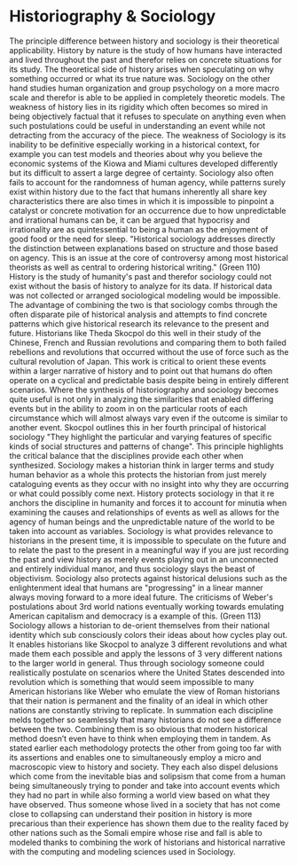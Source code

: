 # Historiography & Sociology
The principle difference between history and sociology is their theoretical applicability. History by nature is the study of how humans have interacted and lived throughout the past and therefor relies on concrete situations for its study. The theoretical side of history arises when speculating on why something occurred or what its true nature was. Sociology on the other hand studies human organization and group psychology on a more macro scale and therefor is able to be applied in completely theoretic models. The weakness of history lies in its rigidity which often becomes so mired in being objectively factual that it refuses to speculate on anything even when such postulations could be useful in understanding an event while not detracting from the accuracy of the piece. The weakness of Sociology is its inability to be definitive especially working in a historical context, for example you can test models and theories about why you believe the economic systems of the Kiowa and Miami cultures developed differently but its difficult to assert a large degree of certainty. Sociology also often fails to account for the randomness of human agency, while patterns surely exist within history due to the fact that humans inherently all share key characteristics there are also times in which it is impossible to pinpoint a catalyst or concrete motivation for an occurrence due to how unpredictable and irrational humans can be, it can be argued that hypocrisy and irrationality are as quintessential to being a human as the enjoyment of good food or the need for sleep. "Historical sociology addresses directly the distinction between explanations based on structure and those based on agency. This is an issue at the core of controversy among most historical theorists as well as central to ordering historical writing." (Green 110) History is the study of humanity's past and therefor sociology could not exist without the basis of history to analyze for its data. If historical data was not collected or arranged sociological modeling would be impossible. The advantage of combining the two is that sociology combs through the often disparate pile of historical analysis and attempts to find concrete patterns which give historical research its relevance to the present and future. Historians like Theda Skocpol do this well in their study of the Chinese, French and Russian revolutions and comparing them to both failed rebellions and revolutions that occurred without the use of force such as the cultural revolution of Japan. This work is critical to orient these events within a larger narrative of history and to point out that humans do often operate on a cyclical and predictable basis despite being in entirely different scenarios. Where the synthesis of historiography and sociology becomes quite useful is not only in analyzing the similarities that enabled differing events but in the ability to zoom in on the particular roots of each circumstance which will almost always vary even if the outcome is similar to another event. Skocpol outlines this in her fourth principal of historical sociology "They highlight the particular and varying features of specific kinds of social structures and patterns of change". This principle highlights the critical balance that the disciplines provide each other when synthesized. Sociology makes a historian think in larger terms and study human behavior as a whole this protects the historian from just merely cataloguing events as they occur with no insight into why they are occurring or what could possibly come next. History protects sociology in that it re anchors the discipline in humanity and forces it to account for minutia when examining the causes and relationships of events as well as allows for the agency of human beings and the unpredictable nature of the world to be taken into account as variables. Sociology is what provides relevance to historians in the present time, it is impossible to speculate on the future and to relate the past to the present in a meaningful way if you are just recording the past and view history as merely events playing out in an unconnected and entirely individual manor, and thus sociology slays the beast of objectivism. Sociology also protects against historical delusions such as the enlightenment ideal that humans are "progressing" in a linear manner always moving forward to a more ideal future. The criticisms of Weber's postulations about 3rd world nations eventually working towards emulating American capitalism and democracy is a example of this. (Green 113) Sociology allows a historian to de-orient themselves from their national identity which sub consciously colors their ideas about how cycles play out. It enables historians like Skocpol to analyze 3 different revolutions and what made them each possible and apply the lessons of 3 very different nations to the larger world in general. Thus through sociology someone could realistically postulate on scenarios where the United States descended into revolution which is something that would seem impossible to many American historians like Weber who emulate the view of Roman historians that their nation is permanent and the finality of an ideal in which other nations are constantly striving to replicate. In summation each discipline melds together so seamlessly that many historians do not see a difference between the two. Combining them is so obvious that modern historical method doesn’t even have to think when employing them in tandem. As stated earlier each methodology protects the other from going too far with its assertions and enables one to simultaneously employ a micro and macroscopic view to history and society. They each also dispel delusions which come from the inevitable bias and solipsism that come from a human being simultaneously trying to ponder and take into account events which they had no part in while also forming a world view based on what they have observed. Thus someone whose lived in a society that has not come close to collapsing can understand their position in history is more precarious than their experience has shown them due to the reality faced by other nations such as the Somali empire whose rise and fall is able to modeled thanks to combining the work of historians and historical narrative with the computing and modeling sciences used in Sociology.
